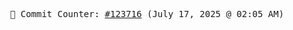 <p align="center">
    <samp>
        📮 Commit Counter: <a href="https://github.com/Javascript-void0/Javascript-void0/commits/main">#123716</a> (July 17, 2025 @ 02:05 AM)
    </samp>
</p>